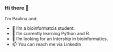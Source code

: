 ### Hi there 👋

I'm Paulina and: 

- 🔭 I’m a bioinformatcis student.
- 🌱 I’m currently learning Python and R.
- 👯 I’m looking for an Intership in bioinformatics. 
- 📫 You can reach me via LinkedIn 

